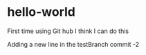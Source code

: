 # hello-world
First time using Git hub
I think I can do this


Adding a new line in the testBranch 
commit -2
